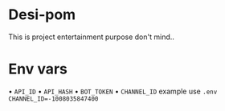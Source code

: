 # Desi-pom
This is project entertainment purpose don't mind..



# Env vars
• `API_ID` 
• `API_HASH`
• `BOT_TOKEN` 
• `CHANNEL_ID`  example use `.env` `CHANNEL_ID=-1008035847400`
